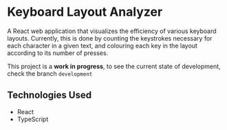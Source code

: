 # Keyboard Layout Analyzer

A React web application that visualizes the efficiency of various keyboard layouts. Currently, this is done by counting the keystrokes necessary for each character in a given text, and colouring each key in the layout according to its number of presses.

This project is a **work in progress**, to see the current state of development, check the branch `development`

## Technologies Used
* React
* TypeScript
